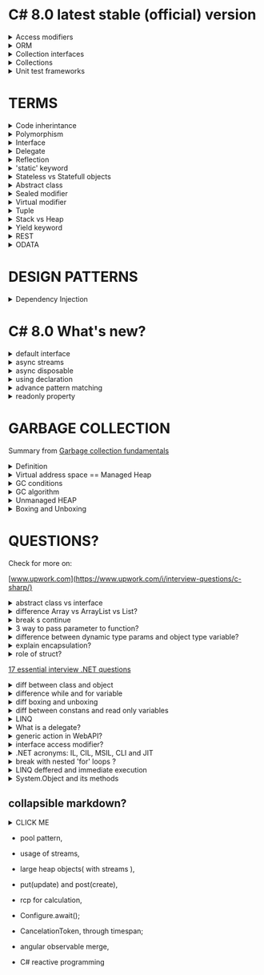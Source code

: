 **C# 8.0 latest stable (official) version**
======

<details><summary>Access modifiers</summary>
<p>

public    - from same class, other class, same assembly, other assembly or other code
protected - from same class or from derived class
private   - from same class or struct
internal  - from same assembly 
protected internal - from the same assebly or from the derived classes
private protected - from current class or from derived classes within same assembly

</p>
</details>


<details><summary>ORM</summary>
<p>

- ADO 
- Dapper
- EF
- EF Core

</p>
</details>

<details><summary>Collection interfaces</summary>
<p>

- IEnumerable
  _when querying in-memory collection like Array, List_
  
- IQueryable 
  _when querying data from out-memory(like remote database, service)_
  **_check OData specification!!!_** 
</p>
</details>


<details><summary>Collections</summary>
<p>

- Array 
- ArrayList
- HashTable
- Queue
- Stack
- SortedList
- Tuple


</p>
</details>

<details><summary>Unit test frameworks</summary>
<p>

- xUnit         - Fact
- NUnit
- MSTest        - TestClass, TestMethod, ClassInitialize, ClassCleanup , TestInitialise ...

</p>
</details>

**TERMS**
======

<details><summary>Code inherintance</summary>
<p>
    
    It was supported inheritance by single base class and multiple interfaces
    
</p>
</details>

<details><summary>Polymorphism</summary>
<p>
    
    it is accomplish by unique interface, it enables to have many implementations for different classes.
    Response to method call will depend of object type in runtime.  

</p>
</details>



<details><summary>Interface</summary>
<p>

    Agrement how components should communicate with each other. By origin should only contain prototype of method. With C# 8.0 ver. feature of 'default interfaces' is available.
    Meaning that interface method could have concrete implementation.

</p>
</details>

<details><summary>Delegate</summary>
<p>

    Is POINTER to a function. Method to be delegated needs to have same signature as
    delegate , meaning same return type, type and number of func parameters.

    e.g
    // delegate declaartion
    delegate int MyDelegate(int n);

    // actual methods
    public static int AddNum(int p) {
         num += p;
         return num;
    }
    
    public static int MultNum(int q) {
         num *= q;
         return num;
    }
    ...
        MyDelegate myD1 = new MyDelegate(AddNum);
        MyDelegate myD2 = new MyDelegate(MultNum);

</p>
</details>


<details><summary>Reflection</summary>
<p>
    
    ability to retrieve aplication metadata during application 
    runtime

</p>
</details>

<details><summary>'static' keyword</summary>
<p>
    
    Static modifier can be applied on the class, field, method. If class is static all members of class needs to be also static. Static class cannot be instanciated.
    
    Static methods can access static and non-static variables, if accessing non-static variables, methods need to be called on instance.

    Static variable will be shared among all instances of class. 

</p>
</details>

<details><summary>Stateless vs Statefull objects</summary>
<p>
    
    example of stateless class is static class, only have calculation methods. Statefull object 
    are entity classes or business object  holding a context  

</p>
</details>

<details><summary>Abstract class</summary>
<p>

    it is not intended to be instanciated (but it can have constructor and members),
    it needs to have at least single 'abstract' method. 
    it is used for definition of Base class in class hierarchy

</p>
</details>

<details><summary>Sealed modifier</summary>
<p>
    
    Class declared as Sealed cannot be extended(inherited).
    Method declared as Sealed cannot be overriden.
      
</p>
</details>

<details><summary>Virtual modifier</summary>
<p>
   
    Virtual can be assign to a method or property, identifing that functionality can be ovveriden in derived class.
      
</p>
</details>


<details><summary>Tuple</summary>
<p>
    
    used when you want to have object that represents data structure but you dont want to defined type class or struct for it.

    e.g.
    Tuple<int, string, string> person =  new Tuple<int, string, string>(1,"Joe", "Doe");

    With static helper:
    var person = Tuple.Create(1, "Joe", "Doe");

      
</p>
</details>

<details><summary>Stack vs Heap</summary>

#### STACK

<p>

     - it is fast access memory, size is defined by OS,
     - stores local variables and function variables,
     - variables are declared, initialised and allocated during a runtime,
     - it is linear data structure, and varibles are stored in block, therefore cannot be fragmented
     - it is not possible to resize variable
     - CPU or process manages with allocation and deallocation of memory
     - faster, cost less, fixed size but can cause shortage of memory       

</p>

#### HEAP
<p>

    - it stores global variables and function signatures
    - it stores variables randomly as data structure, therefore fragmentation is possible
    - it supports dynamic allocation of memory, it can be resized
    - it is not tightly managed by CPU, it is free floating range of memory
    - allocation and deallocation of can be done with programming instructions
    - variables can be resized
    - gc operates on managed heap

</p>

[heap vs stack](https://www.guru99.com/stack-vs-heap.html)
</details>

<details><summary>Yield keyword</summary>
<p>

    will return IEnumerable object as result , but with yield state machine will be created
    for iteration. 

</p>
</details>

<details><summary>REST</summary>
<p>

    Representational state transfer software architecture style defines constraints for Web Services.

</p>
</details>

<details><summary>ODATA</summary>
<p>

    Open Data protocol for creation of queryable REST api

</p>
</details>


**DESIGN PATTERNS**
======

<details><summary>Dependency Injection</summary>
<p>

    - reduce a tight coupling between software components
    - example 'constructor injector' , reference to object via reference to interface

</p>
</details>

**C# 8.0 What's new?**
======


<details><summary>default interface</summary>
<p>

    - default interface method contains default implementation. 

</p>
</details>

<details><summary>async streams</summary>
<p>

    - enables async iteration over enumerable

</p>
</details>

<details><summary>async disposable</summary>
</details>

<details><summary>using declaration</summary>
<p>

    - with 'using' declaration directive is given to compiler that declared variable will be automatically dispose when next enclosing type is reached.
   
    e.g
    using var file = new System.IO.StreamWriter("Sample.txt");
    file.WriteLine("Hello world");    
    // file is disposed of here


</p>
</details>

<details><summary>advance pattern matching</summary>

</details>


<details><summary>readonly property</summary>
</details>

**GARBAGE COLLECTION**
======

Summary from [Garbage collection fundamentals](https://docs.microsoft.com/en-us/dotnet/standard/garbage-collection/fundamentals)

<details><summary> Definition </summary>
<p>
    
    GC is automatic memory manager that allocates and release application memory on managed heap section of memory.
    - frees developer of manualy release of memory
    - allocates object on heap efficiently
    - reclaims object no more used, clears its memory and keeps are memory for future allocation
    - provides memory safety making sure that object wil not use content of another

</p>
</details>

<details><summary> Virtual address space == Managed Heap </summary>
<p>

    Every process(application) has it own 'virtul address space'.  For:
    - 32 kbits machine it is 2GB
    - 64 kbits machine is is 8TB

    Virtual address space is 'Managed heap', and develooper interacts with it (not with
    physical memory directly) by uding GC or if writing native application when using native windows function to allocate or release variables(heap memory).

    Virtual address space can be divided into 3 states:
    - free,
    - reserved,
    - commited

 </p>
</details>

<details><summary> GC conditions </summary>
<p>

    When OS notifies GC about low physical memory or surplus heap threshold, GC calls 
    method 'GC.Collect()' whis releases heap memory base on managed heap criteria.  

</p>
</details>

<details><summary> GC algorithm </summary>
<p>
    
    GC takes in consideration following:
    - it is to compose heap section, rather then whole heap,
    - newly object has a shorter lifespan, that older objects,
    - newly objects tend to interact with each other, due to opinion that application acces new
    object around same time

    Due to this reasons GC divides heap to sections:
    - generation 0
    - generation 1
    - generation 2(oldest object, static data) 

    Size of short lived section(generation 0 and generation 1) depends of machine GC mode
    which can be configured within application config file, supported modes are:
    - workstation mode(default),
    - server mode 
     
</p>
</details>

<details><summary> Unmanaged HEAP </summary>
<p>

    Unmanaged heap is section of heap that stores object that will not be managed by GC,
    such as file handle, windows handle or network connection. Such object need to be release with explicitly implementation of dispose method or override of Object.finalize().     

</p>
</details>

<details><summary> Boxing and Unboxing </summary>
<p>

    Type system contains three data types: 
     - Value types(int, char, string), reference and pointer.

    BOXING is term which identifies cast of value type variable to reference type.
    e.g.
        int i = 123;
        // The following line boxes i.
        object o = i;      

    Boxing is expensive to memory performance because reference object is created as copy 
    of value object on managed heap.

    Unboxing is reversal process that cast a refernce object to value type, it is also expensive.
    1. it is checked if reference instance is boxed version of value type.
    2. Copying value fron instance to value type variable.

    e.g.
        int i = 123;      // a value type
        object o = i;     // boxing
        int j = (int)o;   // unboxing

</p>
</details>

**QUESTIONS?**
======

Check for more on:

[www.upwork.com](https://www.upwork.com/i/interview-questions/c-sharp/)

<details><summary>abstract class vs interface</summary>
<p>
   
    interface only can be used to define functionality, but abstract class can create (implement) functionality to be implemented or override by subclass. Class can extend only one abstract class
    but can implement several interfaces. 


</p>
</details>

<details><summary>difference Array vs  ArrayList vs List?</summary>
<p>
    
    Array is static and continuos in memory, is method of organizing data in memory
    List is dynamic and random , it is data structure that allows several operation on collection type(add, insert, remove,...) 
    ArrayList is alternative to Array, but it is NOT strongly typed and can accept any element, also can accept NULL values.

</p>
</details>

<details><summary>break s continue</summary>
<p>
    
    'Break' will interupt a loop and exit from the loop, while 'Continue' will only break current iteration and will continue with next iteration.


</p>
</details>

<details><summary>3 way to pass parameter to function?</summary>
<p>

    - as 'value' parameter
    - as 'reference' parameter (using ref keyword), method access memory location of ref parameter
    changes to parameter in function will affect initial context of parameter
    - as 'out' parameter, same as ref but 'out ' param data will be transfered from the function. 

</p>
</details>

<details><summary>difference between dynamic type params and object type variable?</summary>
<p>

    Dynamic variable type will be checked during runtime.  While object variable type will be
    checked during compiling.

    e.g.
    dynamic MyDynamicVar = 1;
    Console.WriteLine(MyDynamicVar.GetType()); 

</p>
</details>

<details><summary>explain encapsulation?</summary>
<p>

    It is grouping code into logical packages, purpose is to reduces coupling beetwen software  components and to encourage code reusability. It is done using 'access modifiers'(specifiers).

</p>
</details>

<details><summary>role of struct?</summary>
<p>

    struct is for a record type. if all record members are value types and object is short-lived  than it makes a sense.
    to define object as struct. Such instance will be allocated and deallocated on stack, in difference to class instance.


</p>
</details>
    

[17 essential interview .NET questions](https://www.upwork.com/i/interview-questions/c-sharp/)

<details><summary>diff between class and object</summary>
<p>

    class describes template definition of the object, while object is instance of the class and it actual variable


</p>
</details>

<details><summary>difference  while and for variable</summary>
<p>

    both loops are used for repetive task. 'for' loop will be used when we know number of repetions, 'while'
    will be used in situation when task needs to be repeated until condition is fullfiled.


</p>
</details>

<details><summary>diff  boxing and unboxing</summary>
<p>

    in upper section


</p>
</details>

<details><summary>diff between constans and read only variables</summary>
<p>

    Constans are evaluted during compile time, while readonly varibles are evaluated during runtime
    Constants holds only value-type , readonly variable can hold reference type
    Constanst should be used when value is not changed during runtime, read-only are used when their value is
    not know before runtime.
    Read - only can be initialized during declaration or in constructor 


</p>
</details>

<details><summary>LINQ</summary>
<p>

    'Language Integrated Query' is set of feature of .NET framework which extends query capabilities on supported datasources
    (Collections, SQL Databases, ADO.NET Datasets, XML documents, and any collection implementing IEnumerable interface ).
    LINQ bridges a gap between object and data.



</p>
</details>

<details><summary>What is a delegate?</summary>
<p>

    in section above.

</p>
</details>

<details><summary>generic action in WebAPI?</summary>
<p>

    not posssible WEB API runtime needs a method signature in advance.

</p>
</details>


<details><summary>interface access modifier?</summary>
<p>

    inteface is always PUBLIC.

</p>
</details>


<details><summary>.NET acronyms: IL, CIL, MSIL, CLI and JIT </summary>
<p>

    IL  - intermediate language,
    JIT - just in time compiler ,
    CIL - common intermediate language
    MSIL- Microsoft Common language 

    When code is compiled it translated to CLI byteorder assembly(.exe or .dll). When CLI assembly is run JIT
    will translate CLI code to native code for machine.

</p>
</details>

<details><summary>break with nested 'for' loops ?</summary>
<p>

    when 'break' is call within nested loops, it will berak only inner loop. 

</p>
</details>

<details><summary>LINQ deffered and immediate execution</summary>
<p>

    Deffered execution is when variable is set with LINQ query, but query will not be executed,
    before next iteration over the collection.
    Immediate query execution is done when calling methods like Sum(), Average(), Count(), ToList(), ToArray().  

</p>
</details>


<details><summary>System.Object and its methods</summary>
<p>

    Base type for .NET classes, important methods are:
    - ToString();
    - Equals(),
    - Finalize(),
    - GetType(),
    - GetHashCode()

</p>
</details>

 ## collapsible markdown?


<details><summary>CLICK ME</summary>
<p>

#### yes, even hidden code blocks!

```python
print("hello world!")
```

</p>
</details>   

- pool pattern,
- usage of streams,
- large heap objects( with streams ),
- put(update) and post(create), 
- rcp for calculation,
- Configure.await();
- CancelationToken, through timespan;

- angular observable merge, 
- C# reactive programming
